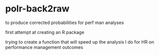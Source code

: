 # polr-back2raw
to produce corrected probabilities for perf man analyses

first attempt at creating an R package

trying to create a function that will speed up the analysis I do for HR on performance management outcomes
